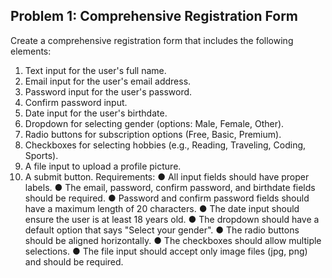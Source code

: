## Problem 1: Comprehensive Registration Form
Create a comprehensive registration form that includes the following elements:
1. Text input for the user's full name.
2. Email input for the user's email address.
3. Password input for the user's password.
4. Confirm password input.
5. Date input for the user's birthdate.
6. Dropdown for selecting gender (options: Male, Female, Other).
7. Radio buttons for subscription options (Free, Basic, Premium).
8. Checkboxes for selecting hobbies (e.g., Reading, Traveling, Coding, Sports).
9. A file input to upload a profile picture.
10. A submit button.
Requirements:
● All input fields should have proper labels.
● The email, password, confirm password, and birthdate fields should be required.
● Password and confirm password fields should have a maximum length of 20 characters.
● The date input should ensure the user is at least 18 years old.
● The dropdown should have a default option that says "Select your gender".
● The radio buttons should be aligned horizontally.
● The checkboxes should allow multiple selections.
● The file input should accept only image files (jpg, png) and should be required.
